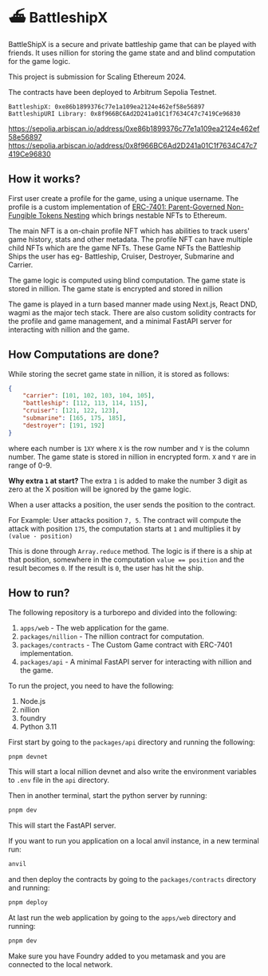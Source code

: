 # ⛴️ BattleshipX

BattleShipX is a secure and private battleship game that can be played with friends. It uses nillion for storing the game state and and blind computation for the game logic.

This project is submission for Scaling Ethereum 2024.

The contracts have been deployed to Arbitrum Sepolia Testnet.

```
BattleshipX: 0xe86b1899376c77e1a109ea2124e462ef58e56897
BattleshipURI Library: 0x8f966BC6Ad2D241a01C1f7634C47c7419Ce96830
```

https://sepolia.arbiscan.io/address/0xe86b1899376c77e1a109ea2124e462ef58e56897
https://sepolia.arbiscan.io/address/0x8f966BC6Ad2D241a01C1f7634C47c7419Ce96830

## How it works?

First user create a profile for the game, using a unique username. The profile is a custom implementation of [ERC-7401: Parent-Governed Non-Fungible Tokens Nesting](https://eips.ethereum.org/EIPS/eip-7401) which brings nestable NFTs to Ethereum.

The main NFT is a on-chain profile NFT which has abilities to track users' game history, stats and other metadata. The profile NFT can have multiple child NFTs which are the game NFTs. These Game NFTs the Battleship Ships the user has eg- Battleship, Cruiser, Destroyer, Submarine and Carrier.

The game logic is computed using blind computation. The game state is stored in nillion. The game state is encrypted and stored in nillion

The game is played in a turn based manner made using Next.js, React DND, wagmi as the major tech stack.
There are also custom solidity contracts for the profile and game management, and a minimal FastAPI server for interacting with nillion and the game.

## How Computations are done?

While storing the secret game state in nillion, it is stored as follows:

```json
{
	"carrier": [101, 102, 103, 104, 105],
	"battleship": [112, 113, 114, 115],
	"cruiser": [121, 122, 123],
	"submarine": [165, 175, 185],
	"destroyer": [191, 192]
}
```

where each number is `1XY` where `X` is the row number and `Y` is the column number. The game state is stored in nillion in encrypted form. `X` and `Y` are in range of 0-9.

**Why extra `1` at start?** The extra `1` is added to make the number 3 digit as zero at the X position will be ignored by the game logic.

When a user attacks a position, the user sends the position to the contract.

For Example: User attacks position `7, 5`. The contract will compute the attack with position `175`, the computation starts at `1` and multiplies it by `(value - position)`

This is done through `Array.reduce` method. The logic is if there is a ship at that position, somewhere in the computation `value == position` and the result becomes `0`. If the result is `0`, the user has hit the ship.

## How to run?

The following repository is a turborepo and divided into the following:

1. `apps/web` - The web application for the game.
2. `packages/nillion` - The nillion contract for computation.
3. `packages/contracts` - The Custom Game contract with ERC-7401 implementation.
4. `packages/api` - A minimal FastAPI server for interacting with nillion and the game.

To run the project, you need to have the following:

1. Node.js
2. nillion
3. foundry
4. Python 3.11

First start by going to the `packages/api` directory and running the following:

```bash
pnpm devnet
```

This will start a local nillion devnet and also write the environment variables to `.env` file in the `api` directory.

Then in another terminal, start the python server by running:

```bash
pnpm dev
```

This will start the FastAPI server.

If you want to run you application on a local anvil instance, in a new terminal run:

```bash
anvil
```

and then deploy the contracts by going to the `packages/contracts` directory and running:

```bash
pnpm deploy
```

At last run the web application by going to the `apps/web` directory and running:

```bash
pnpm dev
```

Make sure you have Foundry added to you metamask and you are connected to the local network.
